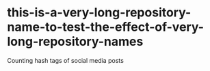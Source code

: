 # this-is-a-very-long-repository-name-to-test-the-effect-of-very-long-repository-names
Counting hash tags of social media posts
